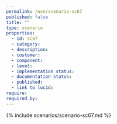 ```yaml
---
permalink: /use/scenario-sc67
published: false
title: ""
type: scenario
properties:
  - id: SC67
  - category:
  - description:
  - customer:
  - component:
  - level:
  - implementation status:
  - documentation status:
  - published:
  - link to lucid:
require:
required_by:
---
```


{% include scenarios/scenario-sc67.md %}